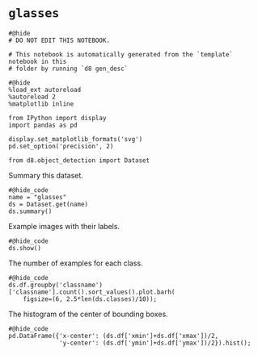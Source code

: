 # `glasses`

```{.python .input}
#@hide
# DO NOT EDIT THIS NOTEBOOK.

# This notebook is automatically generated from the `template` notebook in this
# folder by running `d8 gen_desc`
```



```{.python .input}
#@hide
%load_ext autoreload
%autoreload 2
%matplotlib inline

from IPython import display
import pandas as pd

display.set_matplotlib_formats('svg')
pd.set_option('precision', 2)

from d8.object_detection import Dataset
```

Summary this dataset.

```{.python .input}
#@hide_code
name = "glasses"
ds = Dataset.get(name)
ds.summary()
```

Example images with their labels.

```{.python .input}
#@hide_code
ds.show()
```

The number of examples for each class.

```{.python .input}
#@hide_code
ds.df.groupby('classname')['classname'].count().sort_values().plot.barh(
    figsize=(6, 2.5*len(ds.classes)/10));
```

The histogram of the center of bounding boxes.

```{.python .input}
#@hide_code
pd.DataFrame({'x-center': (ds.df['xmin']+ds.df['xmax'])/2,
              'y-center': (ds.df['ymin']+ds.df['ymax'])/2}).hist();
```
